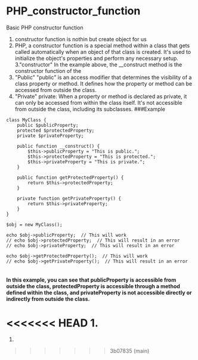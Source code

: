 # PHP_constructor_function
Basic PHP constructor function

1. constructor function is nothin but create object for us
2. PHP, a constructor function is a special method within a class that gets called automatically when an object of that class is created. It's used to initialize the object's properties and perform any necessary setup.
3."constructor" In the example above, the __construct method is the constructor function of the 
4. "Public" "public" is an access modifier that determines the visibility of a class property or method. It defines how the property or method can be accessed from outside the class.
5. "Private" private: When a property or method is declared as private, it can only be accessed from within the class itself. It's not accessible from outside the class, including its subclasses.
###Example
```
class MyClass {
    public $publicProperty;
    protected $protectedProperty;
    private $privateProperty;

    public function __construct() {
        $this->publicProperty = "This is public.";
        $this->protectedProperty = "This is protected.";
        $this->privateProperty = "This is private.";
    }

    public function getProtectedProperty() {
        return $this->protectedProperty;
    }

    private function getPrivateProperty() {
        return $this->privateProperty;
    }
}

$obj = new MyClass();

echo $obj->publicProperty;  // This will work
// echo $obj->protectedProperty;  // This will result in an error
// echo $obj->privateProperty;  // This will result in an error

echo $obj->getProtectedProperty();  // This will work
// echo $obj->getPrivateProperty();  // This will result in an error


```

#### In this example, you can see that publicProperty is accessible from outside the class, protectedProperty is accessible through a method defined within the class, and privateProperty is not accessible directly or indirectly from outside the class.

<<<<<<< HEAD
1. 
=======
1. 
>>>>>>> 3b07835 (main)

